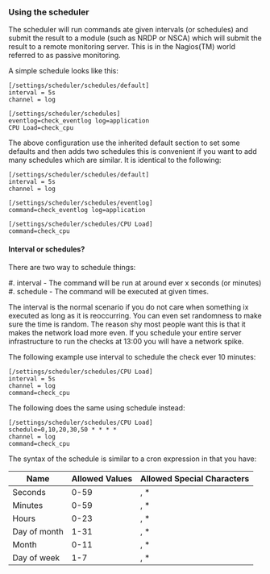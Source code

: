 ### Using the scheduler

The scheduler will run commands ate given intervals (or schedules) and submit the result to a module (such as NRDP or NSCA) which will submit the result to a remote monitoring server.
This is in the Nagios(TM) world referred to as passive monitoring.

A simple schedule looks like this:

```
[/settings/scheduler/schedules/default]
interval = 5s
channel = log

[/settings/scheduler/schedules]
eventlog=check_eventlog log=application
CPU Load=check_cpu
```

The above configuration use the inherited default section to set some defaults and then adds two schedules this is convenient if you want to add many schedules which are similar.
It is identical to the following:

```
[/settings/scheduler/schedules/default]
interval = 5s
channel = log

[/settings/scheduler/schedules/eventlog]
command=check_eventlog log=application

[/settings/scheduler/schedules/CPU Load]
command=check_cpu
```

#### Interval or schedules?

There are two way to schedule things:

#. interval - The command will be run at around ever x seconds (or minutes)
#. schedule - The command will be executed at given times.

The interval is the normal scenario if you do not care when something ix executed as long as it is reoccurring. You can even set randomness to make sure the time is random.
The reason shy most people want this is that it makes the network load more even. If you schedule your entire server infrastructure to run the checks at 13:00 you will have a network spike.

The following example use interval to schedule the check ever 10 minutes:

```
[/settings/scheduler/schedules/CPU Load]
interval = 5s
channel = log
command=check_cpu
```

The following does the same using schedule instead:

```
[/settings/scheduler/schedules/CPU Load]
schedule=0,10,20,30,50 * * * *
channel = log
command=check_cpu
```

The syntax of the schedule is similar to a cron expression in that you have:

| Name         | Allowed Values | Allowed Special Characters |
|--------------|----------------|----------------------------|
| Seconds      | 0-59           | , *                        |
| Minutes      | 0-59           | , *                        |
| Hours        | 0-23           | , *                        |
| Day of month | 1-31           | , *                        |
| Month        | 0-11           | , *                        |
| Day of week  | 1-7            | , *                        |
